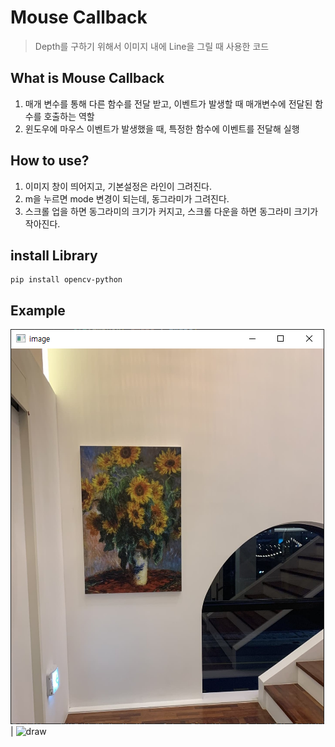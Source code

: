 # Mouse Callback
> Depth를 구하기 위해서 이미지 내에 Line을 그릴 때 사용한 코드

## What is Mouse Callback
1. 매개 변수를 통해 다른 함수를 전달 받고, 이벤트가 발생할 때 매개변수에 전달된 함수를 호출하는 역할 
2. 윈도우에 마우스 이벤트가 발생했을 때, 특정한 함수에 이벤트를 전달해 실행

## How to use?
1. 이미지 창이 띄어지고, 기본설정은 라인이 그려진다.
2. m을 누르면 mode 변경이 되는데, 동그라미가 그려진다. 
3. 스크롤 업을 하면 동그라미의 크기가 커지고, 스크롤 다운을 하면 동그라미 크기가 작아진다.

## install Library
```
pip install opencv-python
```

## Example
![원본](Example_image/origin.png) | ![draw](Example_image/draw.png)
